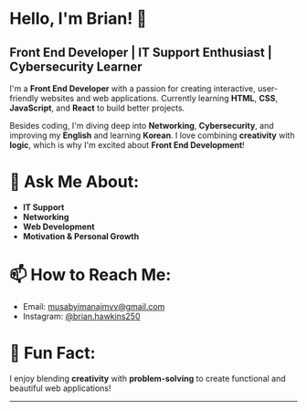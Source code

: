 # Hello, I'm Brian! 👋

## Front End Developer | IT Support Enthusiast | Cybersecurity Learner

I'm a **Front End Developer** with a passion for creating interactive, user-friendly websites and web applications. Currently learning **HTML**, **CSS**, **JavaScript**, and **React** to build better projects. 

Besides coding, I'm diving deep into **Networking**, **Cybersecurity**, and improving my **English** and learning **Korean**. I love combining **creativity** with **logic**, which is why I'm excited about **Front End Development**!

# 💬 Ask Me About:
- **IT Support**
- **Networking**
- **Web Development**
- **Motivation & Personal Growth**

# 📫 How to Reach Me:
- Email: [musabyimanajmvv@gmail.com](mailto:musabyimanajmvv@gmail.com)
- Instagram: [@brian.hawkins250](https://instagram.com/brian.hawkins250)

# 🌱 Fun Fact:
I enjoy blending **creativity** with **problem-solving** to create functional and beautiful web applications!

---

<!---
BrainHawkins250/BrainHawkins250 is a ✨ special ✨ repository because its `README.md` (this file) appears on your GitHub profile.
You can click the Preview link to take a look at your changes.
--->
